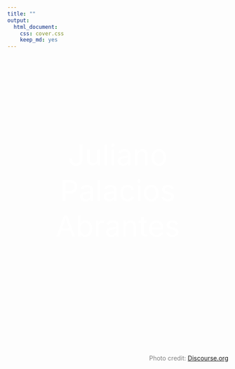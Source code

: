 ```yaml
---
title: ""
output:
  html_document:
    css: cover.css
    keep_md: yes
---
```



<br>
<br>
<br>
<br>
<br>
<br>
<br>
<br>
<br>
<br>

<center>

<SPAN STYLE="color: white; font-size: 50pt">Juliano Palacios Abrantes</SPAN>

</center>
<br>
<br>
<br>
<br>
<br>
<br>
<br>
<br>
<br>
<br>
<br>
<br>
<br>
<br>

<div style="text-align: right; color: grey">
Photo credit: <a href="https://cdn-enterprise.discourse.org/mcneel/uploads/default/original/3X/4/6/46322470990036e034ce75f889ec3bc623af5eb1.jpg">Discourse.org</a>
</div>


<meta name="google-site-verification" content="a-gNWkz77aNh8H8s6f67IV1-OBWnJuxHRQWSVhyV7D0" />
